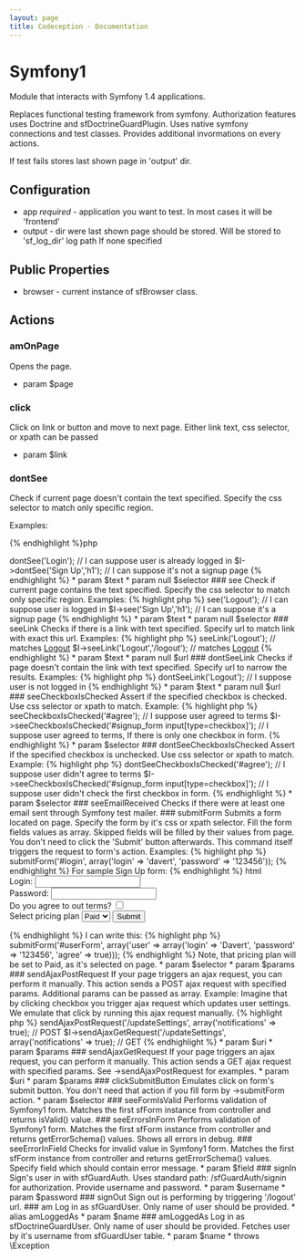 ```yaml
---
layout: page
title: Codeception - Documentation
---
```


# Symfony1

Module that interacts with Symfony 1.4 applications.

Replaces functional testing framework from symfony. Authorization features uses Doctrine and sfDoctrineGuardPlugin.
Uses native symfony connections and test classes. Provides additional invormations on every actions.

If test fails stores last shown page in 'output' dir.

## Configuration

* app *required* - application you want to test. In most cases it will be 'frontend'
* output - dir were last shown page should be stored. Will be stored to 'sf_log_dir' log path If none specified

## Public Properties
* browser - current instance of sfBrowser class.


## Actions


### amOnPage


Opens the page.

 * param $page

### click


Click on link or button and move to next page.
Either link text, css selector, or xpath can be passed

 * param $link

### dontSee


Check if current page doesn't contain the text specified.
Specify the css selector to match only specific region.

Examples:

{% endhighlight %}php
<?php
$I->dontSee('Login'); // I can suppose user is already logged in
$I->dontSee('Sign Up','h1'); // I can suppose it's not a signup page

{% endhighlight %}

 * param $text
 * param null $selector

### see


Check if current page contains the text specified.
Specify the css selector to match only specific region.

Examples:

{% highlight php %}
<?php
$I->see('Logout'); // I can suppose user is logged in
$I->see('Sign Up','h1'); // I can suppose it's a signup page

{% endhighlight %}

 * param $text
 * param null $selector

### seeLink


Checks if there is a link with text specified.
Specify url to match link with exact this url.

Examples:

{% highlight php %}
<?php
$I->seeLink('Logout'); // matches <a href="#">Logout</a>
$I->seeLink('Logout','/logout'); // matches <a href="/logout">Logout</a>

{% endhighlight %}

 * param $text
 * param null $url

### dontSeeLink


Checks if page doesn't contain the link with text specified.
Specify url to narrow the results.

Examples:

{% highlight php %}
<?php
$I->dontSeeLink('Logout'); // I suppose user is not logged in

{% endhighlight %}

 * param $text
 * param null $url

### seeCheckboxIsChecked


Assert if the specified checkbox is checked.
Use css selector or xpath to match.

Example:

{% highlight php %}
<?php
$I->seeCheckboxIsChecked('#agree'); // I suppose user agreed to terms
$I->seeCheckboxIsChecked('#signup_form input[type=checkbox]'); // I suppose user agreed to terms, If there is only one checkbox in form.

{% endhighlight %}

 * param $selector

### dontSeeCheckboxIsChecked


Assert if the specified checkbox is unchecked.
Use css selector or xpath to match.

Example:

{% highlight php %}
<?php
$I->dontSeeCheckboxIsChecked('#agree'); // I suppose user didn't agree to terms
$I->seeCheckboxIsChecked('#signup_form input[type=checkbox]'); // I suppose user didn't check the first checkbox in form.

{% endhighlight %}

 * param $selector

### seeEmailReceived


Checks if there were at least one email sent through Symfony test mailer.

### submitForm


Submits a form located on page.
Specify the form by it's css or xpath selector.
Fill the form fields values as array.

Skipped fields will be filled by their values from page.
You don't need to click the 'Submit' button afterwards.
This command itself triggers the request to form's action.

Examples:

{% highlight php %}
<?php
$I->submitForm('#login', array('login' => 'davert', 'password' => '123456'));

{% endhighlight %}

For sample Sign Up form:

{% endhighlight %} html
<form action="/sign_up">
    Login: <input type="text" name="user[login]" /><br/>
    Password: <input type="password" name="user[password]" /><br/>
    Do you agree to out terms? <input type="checkbox" name="user[agree]" /><br/>
    Select pricing plan <select name="plan"><option value="1">Free</option><option value="2" selected="selected">Paid</option></select>
    <input type="submit" value="Submit" />
</form>
{% endhighlight %}
I can write this:

{% highlight php %}
<?php
$I->submitForm('#userForm', array('user' => array('login' => 'Davert', 'password' => '123456', 'agree' => true)));

{% endhighlight %}
Note, that pricing plan will be set to Paid, as it's selected on page.

 * param $selector
 * param $params

### sendAjaxPostRequest


If your page triggers an ajax request, you can perform it manually.
This action sends a POST ajax request with specified params.
Additional params can be passed as array.

Example:

Imagine that by clicking checkbox you trigger ajax request which updates user settings.
We emulate that click by running this ajax request manually.

{% highlight php %}
<?php
$I->sendAjaxPostRequest('/updateSettings', array('notifications' => true); // POST
$I->sendAjaxGetRequest('/updateSettings', array('notifications' => true); // GET

{% endhighlight %}

 * param $uri
 * param $params

### sendAjaxGetRequest


If your page triggers an ajax request, you can perform it manually.
This action sends a GET ajax request with specified params.

See ->sendAjaxPostRequest for examples.

 * param $uri
 * param $params

### clickSubmitButton


Emulates click on form's submit button.
You don't need that action if you fill form by ->submitForm action.

 * param $selector

### seeFormIsValid


Performs validation of Symfony1 form.
Matches the first sfForm instance from controller and returns isValid() value.

### seeErrorsInForm


Performs validation of Symfony1 form.
Matches the first sfForm instance from controller and returns getErrorSchema() values.
Shows all errors in debug.

### seeErrorInField


Checks for invalid value in Symfony1 form.
Matches the first sfForm instance from controller and returns getErrorSchema() values.
Specify field which should contain error message.

 * param $field

### signIn


Sign's user in with sfGuardAuth.
Uses standard path: /sfGuardAuth/signin for authorization.
Provide username and password.

 * param $username
 * param $password

### signOut


Sign out is performing by triggering '/logout' url.


### am


Log in as sfGuardUser.
Only name of user should be provided.

 * alias amLoggedAs
 * param $name

### amLoggedAs


Log in as sfDoctrineGuardUser.
Only name of user should be provided.
Fetches user by it's username from sfGuardUser table.

 * param $name
 * throws \Exception
